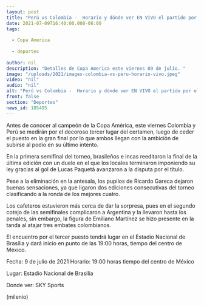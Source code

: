 ```yaml
---
layout: post
title: "Perú vs Colombia -  Horario y dónde ver EN VIVO el partido por el tercer lugar de Copa América"
date: 2021-07-09T16:40:00.000-06:00
tags:
  
  - Copa America
  
  - deportes
  
author: nil
description: "Detalles de Copa America este viernes 09 de julio. "
image: "/uploads/2021/images-colombia-vs-peru-horario-vivo.jpeg"
video: "nil"
audio: "nil"
alt: "Perú vs Colombia -  Horario y dónde ver EN VIVO el partido por el tercer lugar de Copa América"
front: false
section: "Deportes"
news_id: 185495
---
```


Antes de conocer al campeón de la Copa América, este viernes Colombia y Perú se medirán por el decoroso tercer lugar del certamen, luego de ceder el puesto en la gran final por lo que ambos llegan con la ambición de subirse al podio en su último intento. 

En la primera semifinal del torneo, brasileños e incas reeditaron la final de la última edición con un duelo en el que los locales terminaron imponiendo su ley gracias al gol de Lucas Paquetá avanzaron a la disputa por el título. 

Pese a la eliminación en la antesala, los pupilos de Ricardo Gareca dejaron buenas sensaciones, ya que ligaron dos ediciones consecutivas del torneo clasificando a la ronda de los mejores cuatro. 

Los cafeteros estuvieron más cerca de dar la sorpresa, pues en el segundo cotejo de las semifinales complicaron a Argentina y la llevaron hasta los penales, sin embargo, la figura de Emiliano Martínez se hizo presente en la tanda al atajar tres embates colombianos.

El encuentro por el tercer puesto tendrá lugar en el Estadio Nacional de Brasília y dará inicio en punto de las 19:00 horas, tiempo del centro de México. 

Fecha: 9 de julio de 2021 
Horario: 19:00 horas tiempo del centro de México  

Lugar: Estadio Nacional de Brasilia  

Donde ver:  SKY Sports 

(milenio)


